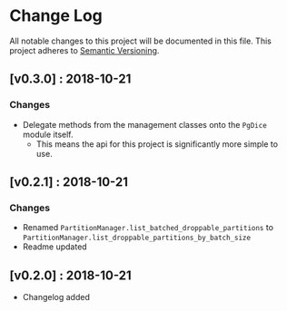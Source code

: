 # Change Log
All notable changes to this project will be documented in this file.
This project adheres to [Semantic Versioning](http://semver.org/).

## [v0.3.0] : 2018-10-21
### Changes
  - Delegate methods from the management classes onto the `PgDice` module itself.
    - This means the api for this project is significantly more simple to use.

## [v0.2.1] : 2018-10-21
### Changes
  - Renamed `PartitionManager.list_batched_droppable_partitions` to
  `PartitionManager.list_droppable_partitions_by_batch_size`
  - Readme updated
  
## [v0.2.0] : 2018-10-21
 - Changelog added

